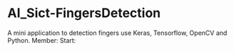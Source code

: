 # AI_Sict-FingersDetection

A mini application to detection fingers use Keras, Tensorflow, OpenCV and Python.
Member: 
Start:

